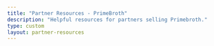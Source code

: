 ```yaml
---
title: "Partner Resources - PrimeBroth"
description: "Helpful resources for partners selling Primebroth."
type: custom
layout: partner-resources
---
```



